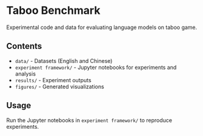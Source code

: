 # Taboo Benchmark

Experimental code and data for evaluating language models on taboo game.

## Contents

- `data/` - Datasets (English and Chinese)
- `experiment framework/` - Jupyter notebooks for experiments and analysis
- `results/` - Experiment outputs
- `figures/` - Generated visualizations

## Usage

Run the Jupyter notebooks in `experiment framework/` to reproduce experiments.

